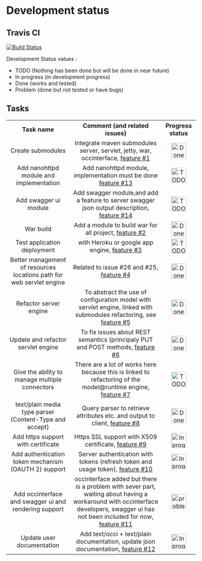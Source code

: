 # Development status
## Travis CI
[![Build Status](https://travis-ci.org/occiware/MartServer.svg?branch=master)](https://travis-ci.org/occiware/MartServer)

Development Status values :
* TODO (Nothing has been done but will be done in near future)
* In progress (in development progress)
* Done (works and tested)
* Problem (done but not tested or have bugs)

## Tasks
<table>
    <th>Task name</th>
    <th>Comment (and related issues)</th>
    <th>Progress status</th>
    <tr>
        <td align="center">Create submodules</td>
        <td align="center">Integrate maven submodules server, servlet, jetty, war, occinterface, <a href="https://github.com/occiware/MartServer/issues/27">feature #1</a></td>
        <td align="center"><img src="https://raw.github.com/occiware/MartServer/master/doc/done.png" alt="Done" height="40" width="auto" /></td>
    </tr>
    <tr>
        <td align="center">Add nanohttpd module and implementation</td>
        <td align="center">Add nanohttpd module, implementation must be done <a href="https://github.com/occiware/MartServer/issues/35">feature #13</a></td>
        <td align="center"><img src="https://raw.github.com/occiware/MartServer/master/doc/todo.png" alt="TODO" height="40" width="auto" /></td>
    </tr>
    <tr>
        <td align="center">Add swagger ui module</td>
        <td align="center">Add swagger module,and add a feature to server swagger json output description, <a href="https://github.com/occiware/MartServer/issues/34">feature #14</a></td>
        <td align="center"><img src="https://raw.github.com/occiware/MartServer/master/doc/todo.png" alt="TODO" height="40" width="auto" /></td>
    </tr>
    <tr>
        <td align="center">War build</td>
        <td align="center">Add a module to build war for all project, <a href="https://github.com/occiware/MartServer/issues/28">feature #2</a></td>
        <td align="center"><img src="https://raw.github.com/occiware/MartServer/master/doc/done.png" alt="Done" height="40" width="auto" /></td>
    </tr>
    <tr>
        <td align="center">Test application deployment</td>
        <td align="center">with Heroku or google app engine, <a href="https://github.com/occiware/MartServer/issues/28">feature #3</a></td>
        <td align="center"><img src="https://raw.github.com/occiware/MartServer/master/doc/todo.png" alt="TODO" height="40" width="auto" /></td>
    </tr>
    <tr>
        <td align="center">Better management of resources locations path for web servlet engine</td>
        <td align="center">Related to issue #26 and #25, <a href="https://github.com/occiware/MartServer/issues/26">feature #4</a></td>
        <td align="center"><img src="https://raw.github.com/occiware/MartServer/master/doc/done.png" alt="Done" height="40" width="auto" /></td>
    </tr>
    <tr>
        <td align="center">Refactor server engine</td>
        <td align="center">To abstract the use of configuration model with servlet engine, linked with submodules refactoring, see <a href="https://github.com/occiware/MartServer/issues/27">feature #5</a></td>
        <td align="center"><img src="https://raw.github.com/occiware/MartServer/master/doc/done.png" alt="Done" height="40" width="auto" /></td>
        </tr>
    <tr>
        <td align="center">Update and refactor servlet engine</td>
        <td align="center">To fix issues about REST semantics (principaly PUT and POST methods, <a href="https://github.com/occiware/MartServer/issues/12">feature #6</a></td>
        <td align="center"><img src="https://raw.github.com/occiware/MartServer/master/doc/done.png" alt="Done" height="40" width="auto" /></td>
    </tr>
    <tr>
            <td align="center">Give the ability to manage multiple connectors</td>
            <td align="center">There are a lot of works here because this is linked to refactoring of the model@runtime engine, <a href="https://github.com/occiware/MartServer/issues/16">feature #7</a></td>
            <td align="center"><img src="https://raw.github.com/occiware/MartServer/master/doc/todo.png" alt="TODO" height="40" width="auto" /></td>
        </tr>
    <tr>
        <td align="center">text/plain media type parser (Content-Type and accept)</td>
        <td align="center">Query parser to retrieve attributes etc. and output to client, <a href="https://github.com/occiware/MartServer/issues/7">feature #8</a></td>
        <td align="center"><img src="https://raw.github.com/occiware/MartServer/master/doc/done.png" alt="Done" height="40" width="auto" /></td>
    </tr>
    <tr>
        <td align="center">Add https support with certificate</td>
        <td align="center">Https SSL support with X509 certificate, <a href="https://github.com/occiware/MartServer/issues/9">feature #9</a></td>
        <td align="center"><img src="https://raw.github.com/occiware/MartServer/master/doc/inprogress.png" alt="In progress" height="40" width="auto" /></td>
    </tr>
    <tr>
        <td align="center">Add authentication token mechanism (OAUTH 2) support</td>
        <td align="center">Server authentication with tokens (refresh token and usage token), <a href="https://github.com/occiware/MartServer/issues/9">feature #10</a></td>
        <td align="center"><img src="https://raw.github.com/occiware/MartServer/master/doc/inprogress.png" alt="In progress" height="40" width="auto" /></td>
    </tr>
    <tr>
        <td align="center">Add occinterface and swagger ui and rendering support</td>
        <td align="center">occinterface added but there is a problem with sever part, waiting about having a workaround with occinterface developers, swagger ui has not been included for now, <a href="https://github.com/occiware/MartServer/issues/11">feature #11</a></td>
        <td align="center"><img src="https://raw.github.com/occiware/MartServer/master/doc/problem.png" alt="problem" height="40" width="auto" /></td>
    </tr>
    <tr>
         <td align="center">Update user documentation</td>
         <td align="center">Add text/occi + text/plain documentation, update json documentation, <a href="https://github.com/occiware/MartServer/issues/33">feature #12</a></td>
         <td align="center"><img src="https://raw.github.com/occiware/MartServer/master/doc/inprogress.png" alt="In progress" height="40" width="auto" /></td>
    </tr>
    
</table>